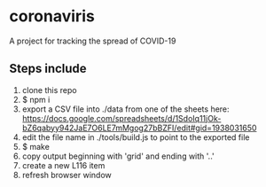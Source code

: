 # coronaviris
A project for tracking the spread of COVID-19

## Steps include

1. clone this repo
2. $ npm i
3. export a CSV file into ./data from one of the sheets here: https://docs.google.com/spreadsheets/d/1SdoIq11jOk-bZ6qabyy942JaE7O6LE7mMgog27bBZFI/edit#gid=1938031650
4. edit the file name in ./tools/build.js to point to the exported file
5. $ make
6. copy output beginning with 'grid' and ending with '..'
7. create a new L116 item
8. refresh browser window

